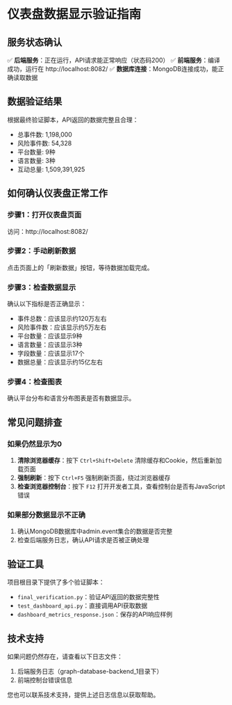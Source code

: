 # 仪表盘数据显示验证指南

## 服务状态确认
✅ **后端服务**：正在运行，API请求能正常响应（状态码200）
✅ **前端服务**：编译成功，运行在 http://localhost:8082/
✅ **数据库连接**：MongoDB连接成功，能正确读取数据

## 数据验证结果
根据最终验证脚本，API返回的数据完整且合理：
- 总事件数: 1,198,000
- 风险事件数: 54,328
- 平台数量: 9种
- 语言数量: 3种
- 互动总量: 1,509,391,925

## 如何确认仪表盘正常工作

### 步骤1：打开仪表盘页面
访问：http://localhost:8082/

### 步骤2：手动刷新数据
点击页面上的「刷新数据」按钮，等待数据加载完成。

### 步骤3：检查数据显示
确认以下指标是否正确显示：
- 事件总数：应该显示约120万左右
- 风险事件数：应该显示约5万左右
- 平台数量：应该显示9种
- 语言数量：应该显示3种
- 字段数量：应该显示17个
- 数据总量：应该显示约15亿左右

### 步骤4：检查图表
确认平台分布和语言分布图表是否有数据显示。

## 常见问题排查

### 如果仍然显示为0
1. **清除浏览器缓存**：按下 `Ctrl+Shift+Delete` 清除缓存和Cookie，然后重新加载页面
2. **强制刷新**：按下 `Ctrl+F5` 强制刷新页面，绕过浏览器缓存
3. **检查浏览器控制台**：按下 `F12` 打开开发者工具，查看控制台是否有JavaScript错误

### 如果部分数据显示不正确
1. 确认MongoDB数据库中admin.event集合的数据是否完整
2. 检查后端服务日志，确认API请求是否被正确处理

## 验证工具
项目根目录下提供了多个验证脚本：
- `final_verification.py`：验证API返回的数据完整性
- `test_dashboard_api.py`：直接调用API获取数据
- `dashboard_metrics_response.json`：保存的API响应样例

## 技术支持
如果问题仍然存在，请查看以下日志文件：
1. 后端服务日志（graph-database-backend_1目录下）
2. 前端控制台错误信息

您也可以联系技术支持，提供上述日志信息以获取帮助。